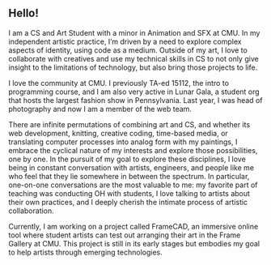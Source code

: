 ## Hello!

I am a CS and Art Student with a minor in Animation and SFX at CMU. In my independent artistic practice, I’m driven by a need to explore complex aspects of identity, using code as a medium. Outside of my art, I love to collaborate with creatives and use my technical skills in CS to not only give insight to the limitations of technology, but also bring those projects to life.  
  
I love the community at CMU. I previously TA-ed 15112, the intro to programming course, and I am also very active in Lunar Gala, a student org that hosts the largest fashion show in Pennsylvania. Last year, I was head of photography and now I am a member of the web team.  
  
There are infinite permutations of combining art and CS, and whether its web development, knitting, creative coding, time-based media, or translating computer processes into analog form with my paintings, I embrace the cyclical nature of my interests and explore those possibilities, one by one. In the pursuit of my goal to explore these disciplines, I love being in constant conversation with artists, engineers, and people like me who feel that they lie somewhere in between the spectrum. In particular, one-on-one conversations are the most valuable to me: my favorite part of teaching was conducting OH with students, I love talking to artists about their own practices, and I deeply cherish the intimate process of artistic collaboration.  
  
Currently, I am working on a project called FrameCAD, an immersive online tool where student artists can test out arranging their art in the Frame Gallery at CMU. This project is still in its early stages but embodies my goal to help artists through emerging technologies.
